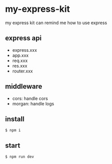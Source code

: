 # my-express-kit

my express kit can remind me how to use express

## express api

- express.xxx
- app.xxx
- req.xxx
- res.xxx
- router.xxx

## middleware

- cors: handle cors
- morgan: handle logs

## install

```
$ npm i
```

## start

```
$ npm run dev
```
